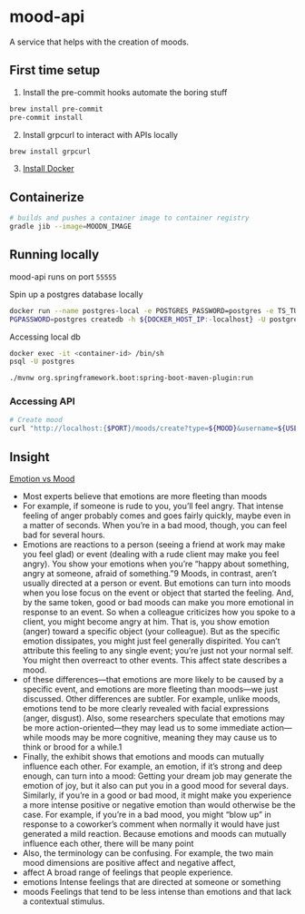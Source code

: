 # mood-api

A service that helps with the creation of moods.

## First time setup

1. Install the pre-commit hooks automate the boring stuff

```bash
brew install pre-commit
pre-commit install
```

2. Install grpcurl to interact with APIs locally

```bash
brew install grpcurl
```

3. [Install Docker](https://docs.docker.com/desktop/mac/install/)

## Containerize
````bash
# builds and pushes a container image to container registry
gradle jib --image=MOODN_IMAGE
````

## Running locally
mood-api runs on port `55555`


Spin up a postgres database locally
```bash
docker run --name postgres-local -e POSTGRES_PASSWORD=postgres -e TS_TUNE_MAX_CONNS=100 -d -p 5432:5432 timescale/timescaledb:latest-pg11
PGPASSWORD=postgres createdb -h ${DOCKER_HOST_IP:-localhost} -U postgres moodn-api-db
```

Accessing local db
```bash
docker exec -it <container-id> /bin/sh
psql -U postgres
```
```bash
./mvnw org.springframework.boot:spring-boot-maven-plugin:run
```

### Accessing API
```bash
# Create mood
curl "http://localhost:{$PORT}/moods/create?type=${MOOD}&username=${USER}" -XPOST
```



## Insight
[Emotion vs Mood](https://www.iihs.edu.lk/pluginfile.php/18502/mod_resource/content/1/emotions.pdf)
- Most experts believe that emotions are more fleeting than moods
- For
  example, if someone is rude to you, you’ll feel angry. That intense feeling of
  anger probably comes and goes fairly quickly, maybe even in a matter of seconds. When you’re in a bad mood, though, you can feel bad for several hours.
- Emotions are reactions to a person (seeing a friend at work may make you feel
  glad) or event (dealing with a rude client may make you feel angry). You show
  your emotions when you’re “happy about something, angry at someone, afraid of
  something.”9 Moods, in contrast, aren’t usually directed at a person or event. But
  emotions can turn into moods when you lose focus on the event or object that
  started the feeling. And, by the same token, good or bad moods can make you
  more emotional in response to an event. So when a colleague criticizes how you
  spoke to a client, you might become angry at him. That is, you show emotion
  (anger) toward a specific object (your colleague). But as the specific emotion dissipates, you might just feel generally dispirited. You can’t attribute this feeling to
  any single event; you’re just not your normal self. You might then overreact to
  other events. This affect state describes a mood.
- of these differences—that emotions are more likely to be caused by a specific
  event, and emotions are more fleeting than moods—we just discussed. Other
  differences are subtler. For example, unlike moods, emotions tend to be more
  clearly revealed with facial expressions (anger, disgust). Also, some researchers
  speculate that emotions may be more action-oriented—they may lead us to
  some immediate action—while moods may be more cognitive, meaning they
  may cause us to think or brood for a while.1
- Finally, the exhibit shows that emotions and moods can mutually influence
  each other. For example, an emotion, if it’s strong and deep enough, can turn
  into a mood: Getting your dream job may generate the emotion of joy, but it
  also can put you in a good mood for several days. Similarly, if you’re in a good
  or bad mood, it might make you experience a more intense positive or negative
  emotion than would otherwise be the case. For example, if you’re in a bad
  mood, you might “blow up” in response to a coworker’s comment when normally it would have just generated a mild reaction. Because emotions and
  moods can mutually influence each other, there will be many point
- Also, the terminology can be confusing. For example, the two main mood
  dimensions are positive affect and negative affect,
- affect A broad range of feelings that
  people experience.
- emotions Intense feelings that are
  directed at someone or something
- moods Feelings that tend to be less
  intense than emotions and that lack a
  contextual stimulus.

